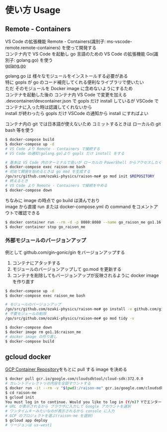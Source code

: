 # 使い方 Usage
## Remote - Containers
VS Code の拡張機能 Remote - Containers(識別子: ms-vscode-remote.remote-containers) を使って開発する  
コンテナ内で VS Code を起動し go 言語のための VS Code の拡張機能 Go(識別子: golang.go) を使う  
[golang.go](https://marketplace.visualstudio.com/items?itemName=golang.Go)  

golang.go は 様々なモジュールをインストールする必要がある  
特に gopls が go のコード補完してくれる便利なライブラリで使いたい  
ただ そのモジュールを Docker image に含めないようにするため  
コンテナを起動した後の コンテナ内 VS Code で変更を加える  
.devcontainer/devcontainer.json で gopls だけ install しているが VSCode でコンテナに入った時は認識してくれないから  
install が終わったら gopls だけ VSCode の通知から install にすればよい  

コンテナ内の git では日本語が使えないため コミットするときは ローカルの git bash 等を使う  
```bash
$ docker-compose build
$ docker-compose up -d
# VS Code より Remote - Containers で接続する
# VS Code の通知(golang.go)より gopls だけ install をする

# 基本は VS Code 内のターミナルで良いが ローカルの PowerShell からアクセスしたくなった場合
$ docker-compose exec raison-me bash
# 初めて開発を始めるときは go mod を生成する
/go/src/github.com/ozaki-physics/raison-me# go mod init $REPOSITORY
# 終えるとき
# VS Code より Remote - Containers で接続をやめる
$ docker-compose down
```

ちなみに image の時点で go build は済んでおり  
image から直接 run または docker-compose.yml の command をコメントアウトで確認できる  
```bash
$ docker container run --rm -d -p 8080:8080 --name go_raison_me go1.16:raison_me
$ docker container stop go_raison_me
```

### 外部モジュールのバージョンアップ
例として github.com/gin-gonic/gin をバージョンアップする  
1. コンテナにアタッチする
2. モジュールのバージョンアップして go.mod を更新する
3. コンテナを削除してもバージョンアップが反映されるように docker image を作り直す

```bash
$ docker-compose up -d
$ docker-compose exec raison_me bash

# モジュールのバージョンアップ
/go/src/github.com/ozaki-physics/raison-me# go install -v github.com/gin-gonic/gin
# 不要モジュールの削除
/go/src/github.com/ozaki-physics/raison-me# go mod tidy -v

$ docker-compose down
$ docker image rm go1.16:raison_me
# docker image の作り直し
$ docker-compose build
```

## gcloud docker
[GCP Container Repository](https://console.cloud.google.com/gcr/images/google.com:cloudsdktool/GLOBAL/cloud-sdk?authuser=9)をもとに pull する image を決める  
```bash
$ docker pull gcr.io/google.com/cloudsdktool/cloud-sdk:372.0.0
# カレントディレクトリの内容を全部マウントする
$ docker run -it --rm -v "$(pwd):/raison-me" gcr.io/google.com/cloudsdktool/cloud-sdk:372.0.0 bash
$ cd raison-me
$ gcloud init
You must log in to continue. Would you like to log in (Y/n)? Yでエンター
# URL が表示されるから ブラウザに入力して Google アカウントを選択
# ワンタイムキーみたいなのが表示されるから console に入力
# GCP のプロジェクトを選ぶ(raison-me を選択)
$ gcloud app deploy
# リージョンは us-west1
```
